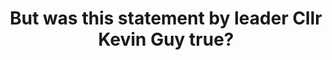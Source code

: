 ---
title: But was this statement by leader Cllr Kevin Guy true?
tags: 
 - buses
 - banes
 - social_media
summary: "A week before revealing their axed bus list, BNES Lib Dems told BBC Radio Bristol: the Lib Dems in Bath [not 'BathNES'] are extremely committed to sustainable transport. You can't ask people to make shorter journeys and get out of their car to make shorter journeys if you don't have a proper public transport system. So we're committed to supporting all of our supported bus routes."
post_asset: 332147917_483665890474201_1024933483739896190_n.jpg
size: 940 x 788
---